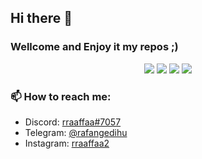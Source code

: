## Hi there 👋
### Wellcome and Enjoy it my repos ;)


<p align="center">
  <img src="https://img.shields.io/badge/last%20major%20release-aug.%202000-important" />
  <img src="https://img.shields.io/badge/unminified%20size-6%20feet%206%20inches-informational" />
  <img src="https://img.shields.io/badge/vulnerabilities-high-critical" />
  <img src="https://img.shields.io/badge/code%20quality-A%20for%20effort-success" />
</p>

### 📫 How to reach me:

- Discord: [rraaffaa#7057](https://discord.com/)
- Telegram: [@rafangedihu](https://twitter.com/notfilippo)
- Instagram: [rraaffaa2](https://www.instagram.com/rraaffaa2/)

